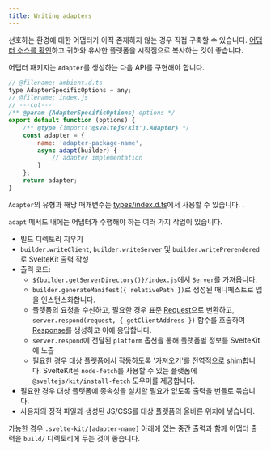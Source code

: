 ```yaml
---
title: Writing adapters
---
```


선호하는 환경에 대한 어댑터가 아직 존재하지 않는 경우 직접 구축할 수 있습니다. [어댑터 소스를 확인](https://github.com/sveltejs/kit/tree/master/packages)하고 귀하와 유사한 플랫폼을 시작점으로 복사하는 것이 좋습니다.

어댑터 패키지는 `Adapter`를 생성하는 다음 API를 구현해야 합니다.

```js
// @filename: ambient.d.ts
type AdapterSpecificOptions = any;
// @filename: index.js
// ---cut---
/** @param {AdapterSpecificOptions} options */
export default function (options) {
	/** @type {import('@sveltejs/kit').Adapter} */
	const adapter = {
		name: 'adapter-package-name',
		async adapt(builder) {
			// adapter implementation
		}
	};
	return adapter;
}
```

`Adapter`의 유형과 해당 매개변수는 [types/index.d.ts](https://github.com/sveltejs/kit/blob/master/packages/kit/types/index.d.ts)에서 사용할 수 있습니다. .

`adapt` 메서드 내에는 어댑터가 수행해야 하는 여러 가지 작업이 있습니다.

- 빌드 디렉토리 지우기
- `builder.writeClient`, `builder.writeServer` 및 `builder.writePrerendered`로 SvelteKit 출력 작성
- 출력 코드:
	- `${builder.getServerDirectory()}/index.js`에서 `Server`를 가져옵니다.
	- `builder.generateManifest({ relativePath })`로 생성된 매니페스트로 앱을 인스턴스화합니다.
	- 플랫폼의 요청을 수신하고, 필요한 경우 표준 [Request](https://developer.mozilla.org/en-US/docs/Web/API/Request)으로 변환하고, `server.respond(request, { getClientAddress })` 함수를 호출하여 [Response](https://developer.mozilla.org/en-US/docs/Web/API/Response)를 생성하고 이에 응답합니다.
	- `server.respond`에 전달된 `platform` 옵션을 통해 플랫폼별 정보를 SvelteKit에 노출
	- 필요한 경우 대상 플랫폼에서 작동하도록 '가져오기'를 전역적으로 shim합니다. SvelteKit은 `node-fetch`를 사용할 수 있는 플랫폼에 `@sveltejs/kit/install-fetch` 도우미를 제공합니다.
- 필요한 경우 대상 플랫폼에 종속성을 설치할 필요가 없도록 출력을 번들로 묶습니다.
- 사용자의 정적 파일과 생성된 JS/CSS를 대상 플랫폼의 올바른 위치에 넣습니다.

가능한 경우 `.svelte-kit/[adapter-name]` 아래에 있는 중간 출력과 함께 어댑터 출력을 `build/` 디렉토리에 두는 것이 좋습니다.